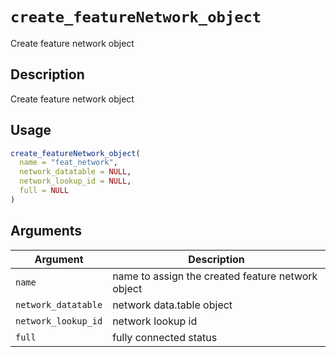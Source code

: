 # `create_featureNetwork_object`

Create feature network object


## Description

Create feature network object


## Usage

```r
create_featureNetwork_object(
  name = "feat_network",
  network_datatable = NULL,
  network_lookup_id = NULL,
  full = NULL
)
```


## Arguments

Argument      |Description
------------- |----------------
`name`     |     name to assign the created feature network object
`network_datatable`     |     network data.table object
`network_lookup_id`     |     network lookup id
`full`     |     fully connected status


